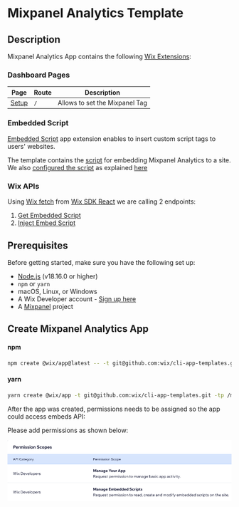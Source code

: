 # Mixpanel Analytics Template

## Description
Mixpanel Analytics App contains the following [Wix Extensions](https://dev.wix.com/docs/build-apps/developer-tools/extensions/about-extensions#about-extensions):

### Dashboard Pages

| Page                                              | Route  | Description                    |
| ------------------------------------------------- | -------| ------------------------------ |
| [Setup](./template/src/dashboard/pages/page.tsx)  | `/`    | Allows to set the Mixpanel Tag   |

### Embedded Script

[Embedded Script](https://dev.wix.com/docs/build-apps/developer-tools/extensions/embedded-scripts#set-up-an-embedded-script) app extension enables to insert custom script tags to users' websites.

The template contains the [script](./template/src/website/embedded-scripts/mixpanel-analytics/embedded.html) for embedding Mixpanel Analytics to a site.
We also [configured the script](./template/src/website/embedded-scripts/mixpanel-analytics/embedded.json) as explained [here](https://dev.wix.com/docs/build-apps/developer-tools/cli/wix-cli-for-apps/extensions/embedded-scripts#step-4---add-configuration-details-for-your-embedded-script)


### Wix APIs 

Using [Wix fetch](https://dev.wix.com/docs/sdk/api-reference/sdk-react/hooks#hooks) from [Wix SDK React](https://dev.wix.com/docs/sdk/api-reference/sdk-react/setup#setup) we are calling 2 endpoints:

1. [Get Embedded Script](https://dev.wix.com/docs/rest/api-reference/app-management/apps/embedded-scripts/get-embedded-script)
2. [Inject Embed Script](https://dev.wix.com/docs/rest/api-reference/app-management/apps/embedded-scripts/embed-script)


## Prerequisites
Before getting started, make sure you have the following set up:

- [Node.js](https://nodejs.org/en/) (v18.16.0 or higher)
- `npm` or `yarn`
- macOS, Linux, or Windows
- A Wix Developer account - [Sign up here](https://users.wix.com/signin?loginDialogContext=signup&referralInfo=HEADER&postLogin=https:%2F%2Fdev.wix.com%2Fdc3%2Fmy-apps&postSignUp=https:%2F%2Fdev.wix.com%2Fdc3%2Fmy-apps&forceRender=true)
- A [Mixpanel](https://mixpanel.com/analysis) project

## Create Mixpanel Analytics App 

#### npm

```bash
npm create @wix/app@latest -- -t git@github.com:wix/cli-app-templates.git -tp /mixpanel-analytics/template
```

#### yarn

```bash
yarn create @wix/app -t git@github.com:wix/cli-app-templates.git -tp /mixpanel-analytics/template
```

After the app was created, permissions needs to be assigned so the app could access embeds API:

Please add permissions as shown below:

![Embeds Permissions](./images/permissions.png)